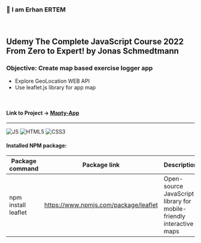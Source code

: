 ### 👋 **I am Erhan ERTEM**

&emsp;

## Udemy The Complete JavaScript Course 2022 From Zero to Expert! by Jonas Schmedtmann

### **Objective:** Create map based exercise logger app

- Explore GeoLocation WEB API
- Use leaflet.js library for app map

&emsp;

#### Link to Project &rarr; [Mapty-App](https://mapty-app-erhan-ertem.netlify.app)

---

![JS](https://img.shields.io/badge/JavaScript-323330?style=for-the-badge&logo=javascript&logoColor=F7DF1E) ![HTML5](https://img.shields.io/badge/HTML5-E34F26?style=for-the-badge&logo=html5&logoColor=white) ![CSS3](https://img.shields.io/badge/CSS3-1572B6?style=for-the-badge&logo=css3&logoColor=white)

#### Installed NPM package:

| Package command     | Package link                          | Description                                                         |
| ------------------- | ------------------------------------- | ------------------------------------------------------------------- |
| npm install leaflet | https://www.npmjs.com/package/leaflet | Open-source JavaScript library for mobile-friendly interactive maps |

&emsp;
